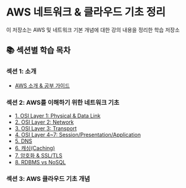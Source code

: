 # AWS 네트워크 & 클라우드 기초 정리

이 저장소는 AWS 및 네트워크 기본 개념에 대한 강의 내용을 정리한 학습 저장소

## 📚 섹션별 학습 목차

### 섹션 1: 소개

- [AWS 소개 & 공부 가이드](./section-01-intro/02_aws소개_가이드.md)

### 섹션 2: AWS를 이해하기 위한 네트워크 기초

- [1. OSI Layer 1: Physical & Data Link](./section-02-osi-dns-db/03_osi_layer1_physical_data_link.md)
- [2. OSI Layer 2: Network](./section-02-osi-dns-db/04_osi_layer2_network.md)
- [3. OSI Layer 3: Transport](./section-02-osi-dns-db/05_osi_layer3_transport.md)
- [4. OSI Layer 4~7: Session/Presentation/Application](./section-02-osi-dns-db/06_osi_layer4_session_presentation_application.md)
- [5. DNS](./section-02-osi-dns-db/07_dns.md)
- [6. 캐싱(Caching)](./section-02-osi-dns-db/08_cache.md)
- [7. 암호화 & SSL/TLS](./section-02-osi-dns-db/09_ssl_tls.md)
- [8. RDBMS vs NoSQL](./section-02-osi-dns-db/10_rdbms_vs_nosql.md)

### 섹션 3: AWS 클라우드 기초 개념

  <!--
- [11. 클라우드 컴퓨팅이란?](./section-03-aws-basics/11_클라우드컴퓨팅이란.md)
- [12. 클라우드 컴퓨팅 모델](./section-03-aws-basics/12_클라우드컴퓨팅_모델.md) -->
